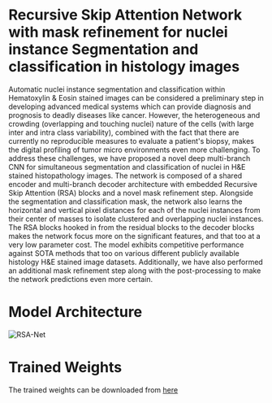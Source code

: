 # Recursive Skip Attention Network with mask refinement for nuclei instance Segmentation and classification in histology images
Automatic nuclei instance segmentation and classification within Hematoxylin \& Eosin stained images can be considered a preliminary step in developing advanced medical systems which can provide diagnosis and prognosis to deadly diseases like cancer. However, the heterogeneous and crowding (overlapping and touching nuclei) nature of the cells (with large inter and intra class variability), combined with the fact that there are currently no reproducible measures to evaluate a patient's biopsy, makes the digital profiling of tumor micro environments even more challenging. To address these challenges, we have proposed a novel deep multi-branch CNN for simultaneous segmentation and classification of nuclei in H\&E stained histopathology images. The network is composed of a shared encoder and multi-branch decoder architecture with embedded Recursive Skip Attention (RSA) blocks and a novel mask refinement step. Alongside the segmentation and classification mask, the network also learns the horizontal and vertical pixel distances for each of the nuclei instances from their center of masses to isolate clustered and overlapping nuclei instances. The RSA blocks hooked in from the residual blocks to the decoder blocks makes the network focus more on the significant features, and that too at a very low parameter cost. The model exhibits competitive performance against SOTA methods that too on various different publicly available histology H\&E stained image datasets. Additionally, we have also performed an additional mask refinement step along with the post-processing to make the network predictions even more certain.

# Model Architecture

![RSA-Net](https://user-images.githubusercontent.com/86110742/184842418-0f2906e2-6a13-4c58-9d5c-9f57267f07d0.PNG)

# Trained Weights
The trained weights can be downloaded from [here](https://drive.google.com/file/d/1uVjBAQxOyOC3w96w95TPO06LQJjCKvWI/view?usp=sharing)
